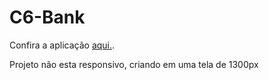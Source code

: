 # C6-Bank
Confira a aplicação <a href="https://dev-pedrosv.github.io/C6-Bank/">aqui.</a>.

Projeto não esta responsivo, criando em uma tela de 1300px
